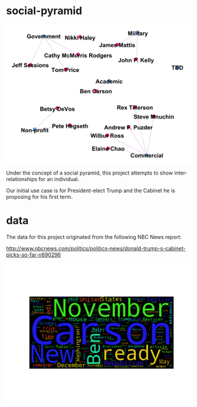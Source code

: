 # social-pyramid

![NomineesByOrgType](https://raw.githubusercontent.com/dwdii/social-pyramid/master/images/DittenhaferHink-DATA620-FinalProj-Gephi-OrgTypeGraph.png)

Under the concept of a social pyramid, this project attempts to show 
inter-relationships for an individual. 

Our initial use case is for President-elect Trump and
the Cabinet he is proposing for his first term.

# data

The data for this project originated from the following NBC News report:

http://www.nbcnews.com/politics/politics-news/donald-trump-s-cabinet-picks-so-far-n690296

![Cabinet Member Word Cloud](https://raw.githubusercontent.com/dwdii/social-pyramid/master/images/all_cabinet_members.png)
